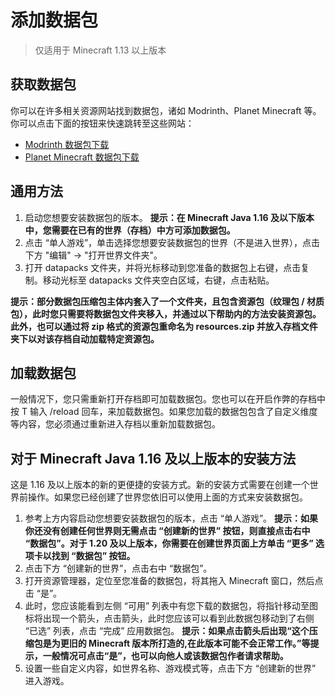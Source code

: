 # 添加数据包

> 仅适用于 Minecraft 1.13 以上版本

## 获取数据包

你可以在许多相关资源网站找到数据包，诸如 Modrinth、Planet Minecraft 等。你可以点击下面的按钮来快速跳转至这些网站：

- [Modrinth 数据包下载](https://modrinth.com/datapacks)
- [Planet Minecraft 数据包下载](https://www.planetminecraft.com/data-packs/)

## 通用方法

1. 启动您想要安装数据包的版本。
**提示：在 Minecraft Java 1.16 及以下版本中，您需要在已有的世界（存档）中方可添加数据包。**
2. 点击 “单人游戏”，单击选择您想要安装数据包的世界（不是进入世界），点击下方 "编辑" → "打开世界文件夹"。
3. 打开 datapacks 文件夹，并将光标移动到您准备的数据包上右键，点击复制。移动光标至 datapacks 文件夹空白区域，右键，点击粘贴。

**提示：部分数据包压缩包主体内套入了一个文件夹，且包含资源包（纹理包 / 材质包），此时您只需要将数据包文件夹移入，并通过以下帮助内的方法安装资源包。此外，也可以通过将 zip 格式的资源包重命名为 resources.zip 并放入存档文件夹下以对该存档自动加载特定资源包。**

## 加载数据包

一般情况下，您只需重新打开存档即可加载数据包。您也可以在开启作弊的存档中按 T 输入 /reload 回车，来加载数据包。如果您加载的数据包包含了自定义维度等内容，您必须通过重新进入存档以重新加载数据包。

## 对于 Minecraft Java 1.16 及以上版本的安装方法

这是 1.16 及以上版本的新的更便捷的安装方式。新的安装方式需要在创建一个世界前操作。如果您已经创建了世界您依旧可以使用上面的方式来安装数据包。

1. 参考上方内容启动您想要安装数据包的版本，点击 “单人游戏”。
**提示：如果你还没有创建任何世界则无需点击 “创建新的世界” 按钮，则直接点击右中 “数据包”。对于 1.20 及以上版本，你需要在创建世界页面上方单击 “更多” 选项卡以找到 “数据包” 按钮。**
2. 点击下方 “创建新的世界”，点击右中 “数据包”。
3. 打开资源管理器，定位至您准备的数据包，将其拖入 Minecraft 窗口，然后点击 “是”。
4. 此时，您应该能看到左侧 “可用” 列表中有您下载的数据包，将指针移动至图标将出现一个箭头，点击箭头，此时您应该可以看到此数据包移动到了右侧 “已选” 列表，点击 “完成” 应用数据包。
**提示：如果点击箭头后出现“这个压缩包是为更旧的 Minecraft 版本所打造的,在此版本可能不会正常工作。”等提示，一般情况可点击“是”，也可以向他人或该数据包作者请求帮助。**
5. 设置一些自定义内容，如世界名称、游戏模式等，点击下方 “创建新的世界” 进入游戏。
